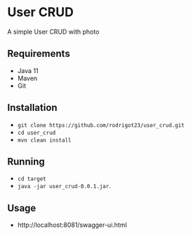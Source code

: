 # User CRUD

A simple User CRUD with photo

## Requirements

- Java 11
- Maven
- Git 

## Installation

- `git clone https://github.com/rodrigot23/user_crud.git`
- `cd user_crud`
- `mvn clean install`

## Running

- `cd target`
- `java -jar user_crud-0.0.1.jar`.

## Usage

- http://localhost:8081/swagger-ui.html